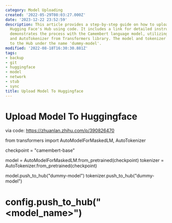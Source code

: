 ```yaml
---
category: Model Uploading
created: '2022-05-29T08:03:27.000Z'
date: '2023-12-22 23:52:59'
description: This article provides a step-by-step guide on how to upload a model to
  Hugging Face's Hub using code. It includes a link for detailed instructions and
  demonstrates the process with the Camembert language model, utilizing AutoModelForMaskedLM
  and AutoTokenizer from Transformers library. The model and tokenizer are then pushed
  to the Hub under the name 'dummy-model'.
modified: '2022-08-18T16:30:30.881Z'
tags:
- backup
- git
- huggingface
- model
- network
- stub
- sync
title: Upload Model To Huggingface
---
```


# Upload Model To Huggingface

via code:
 https://zhuanlan.zhihu.com/p/390826470

from transformers import AutoModelForMaskedLM, AutoTokenizer

checkpoint = "camembert-base"

model = AutoModelForMaskedLM.from_pretrained(checkpoint)
tokenizer = AutoTokenizer.from_pretrained(checkpoint)

model.push_to_hub("dummy-model")
tokenizer.push_to_hub("dummy-model")
# config.push_to_hub("<model_name>")

